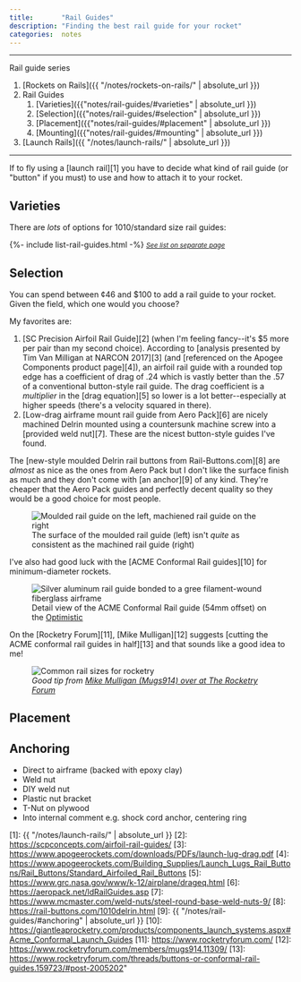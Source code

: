 ```yaml
---
title:       "Rail Guides"
description: "Finding the best rail guide for your rocket"
categories:  notes
---
```


---

Rail guide series

1. [Rockets on Rails]({{ "/notes/rockets-on-rails/" | absolute_url }})
2. Rail Guides
	1. [Varieties]({{"notes/rail-guides/#varieties" | absolute_url }})
	2. [Selection]({{"notes/rail-guides/#selection" | absolute_url }})
	3. [Placement]({{"notes/rail-guides/#placement" | absolute_url }})
	4. [Mounting]({{"notes/rail-guides/#mounting" | absolute_url }})
3. [Launch Rails]({{ "/notes/launch-rails/" | absolute_url }})

---

If to fly using a [launch rail][1] you have to decide what kind of rail guide (or "button" if you must) to use and how to attach it to your rocket.

## Varieties

There are _lots_ of options for 1010/standard size rail guides:

<article class="wide-table-wrapper">
{%- include list-rail-guides.html -%}
<cite class="internal-reference"><small><a href="{{ 'lists/rail-guides' | absolute_url }}">See list on separate page</a></small></cite>
</article>

## Selection

You can spend between ¢46 and $100 to add a rail guide to your rocket.
Given the field, which one would you choose?

My favorites are:

1. [SC Precision Airfoil Rail Guide][2] (when I'm feeling fancy--it's $5 more per pair than my second choice). According to [analysis presented by Tim Van Milligan at NARCON 2017][3] (and [referenced on the Apogee Components product page][4]), an airfoil rail guide with a rounded top edge has a coefficient of drag of .24 which is vastly better than the .57 of a conventional button-style rail guide. The drag coefficient is a _multiplier_ in the [drag equation][5] so lower is a lot better--especially at higher speeds (there's a velocity squared in there).
2. [Low-drag airframe mount rail guide from Aero Pack][6] are nicely machined Delrin mounted using a countersunk machine screw into a [provided weld nut][7]. These are the nicest button-style guides I've found.

The [new-style moulded Delrin rail buttons from Rail-Buttons.com][8] are _almost_ as nice as the ones from Aero Pack but I don't like the surface finish as much and they don't come with [an anchor][9] of any kind.
They're cheaper that the Aero Pack guides and perfectly decent quality so they would be a good choice for most people.

<figure class="r2x3">
  <div class="placeholder"></div>
  <img loading="lazy" src="{{ '/assets/photos/rail-guide-surface-comparison.jpg' | absolute_url }}" alt="Moulded rail guide on the left, machiened rail guide on the right" />
  <figcaption>The surface of the moulded rail guide (left) isn't <em>quite</em> as consistent as the machined rail guide (right)</figcaption>
</figure>

I've also had good luck with the [ACME Conformal Rail guides][10] for minimum-diameter rockets.

<figure class="r3x4">
  <div class="placeholder"></div>
  <img loading="lazy" src="{{ '/assets/photos/conformal-rail-guide.jpg' | absolute_url }}" alt="Silver aluminum rail guide bonded to a gree filament-wound fiberglass airframe" />
  <figcaption>Detail view of the ACME Conformal Rail guide (54mm offset) on the <a href="{{ '/fleet/optimistic/' | absolute_url }}">Optimistic</a></figcaption>
</figure>

On the [Rocketry Forum][11], [Mike Mulligan][12] suggests [cutting the ACME conformal rail guides in half][13] and that sounds like a good idea to me!

<figure class="r3x4">
  <div class="placeholder"></div>
  <img loading="lazy" src="{{ '/assets/photos/mugs914-rail-guide.jpg' | absolute_url }}" alt="Common rail sizes for rocketry" />
  <figcaption><cite>Good tip from <a href="https://www.rocketryforum.com/threads/buttons-or-conformal-rail-guides.159723/#post-2005202">Mike Mulligan (Mugs914) over at The Rocketry Forum</a></cite></figcaption>
</figure>


## Placement


## Anchoring

- Direct to airframe (backed with epoxy clay)
- Weld nut
- DIY weld nut
- Plastic nut bracket
- T-Nut on plywood
- Into internal comment e.g. shock cord anchor, centering ring


[1]:  {{ "/notes/launch-rails/" | absolute_url }}
[2]:  https://scpconcepts.com/airfoil-rail-guides/
[3]:  https://www.apogeerockets.com/downloads/PDFs/launch-lug-drag.pdf
[4]:  https://www.apogeerockets.com/Building_Supplies/Launch_Lugs_Rail_Buttons/Rail_Buttons/Standard_Airfoiled_Rail_Buttons
[5]:  https://www.grc.nasa.gov/www/k-12/airplane/drageq.html
[6]:  https://aeropack.net/ldRailGuides.asp
[7]:  https://www.mcmaster.com/weld-nuts/steel-round-base-weld-nuts-9/
[8]:  https://rail-buttons.com/1010delrin.html
[9]:  {{ "/notes/rail-guides/#anchoring" | absolute_url }}
[10]: https://giantleaprocketry.com/products/components_launch_systems.aspx#Acme_Conformal_Launch_Guides
[11]: https://www.rocketryforum.com/
[12]: https://www.rocketryforum.com/members/mugs914.11309/
[13]: https://www.rocketryforum.com/threads/buttons-or-conformal-rail-guides.159723/#post-2005202"

[old]: http://archive.rocketreviews.com/reviews/all/bs_railsystem.shtml
